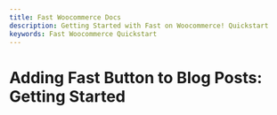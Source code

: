 ```yaml
---
title: Fast Woocommerce Docs
description: Getting Started with Fast on Woocommerce! Quickstart
keywords: Fast Woocommerce Quickstart
---
```


# Adding Fast Button to Blog Posts: Getting Started
